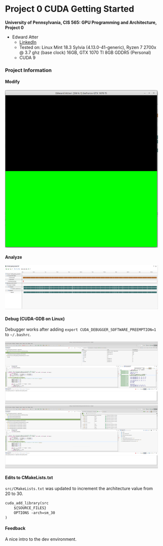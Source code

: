 Project 0 CUDA Getting Started
====================

**University of Pennsylvania, CIS 565: GPU Programming and Architecture, Project 0**

* Edward Atter
  * [LinkedIn](https://www.linkedin.com/in/atter/)
  * Tested on: Linux Mint 18.3 Sylvia (4.13.0-41-generic), Ryzen 7 2700x @ 3.7 ghz (base clock) 16GB, GTX 1070 TI 8GB GDDR5 (Personal)
  * CUDA 9

### Project Information

#### Modify

![Program with name modification](images/modify.png)

#### Analyze

![Profiler view](images/profile.png)

#### Debug (CUDA-GDB on Linux)

Debugger works after adding `export CUDA_DEBUGGER_SOFTWARE_PREEMPTION=1` to `~/.bashrc`.

![](images/gdb1.png)
![](images/gdb2.png)

#### Edits to CMakeLists.txt

`src/CMakeLists.txt` was updated to increment the architecture value from 20 to 30. 

    cuda_add_library(src
        ${SOURCE_FILES}
        OPTIONS -arch=sm_30
    )

#### Feedback

A nice intro to the dev environment.
